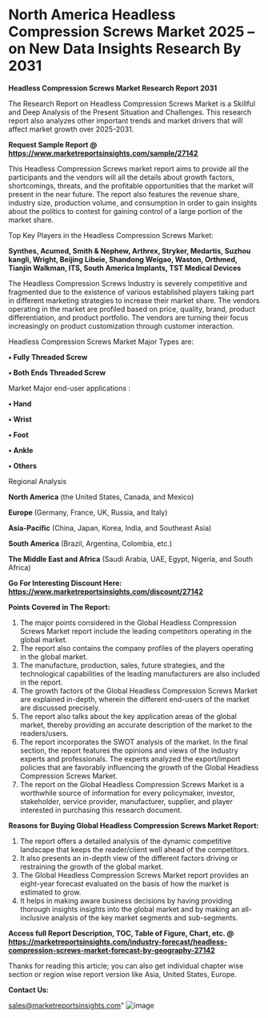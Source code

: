   # North America Headless Compression Screws Market 2025 – on New Data Insights Research By 2031

<strong>Headless Compression Screws Market Research Report 2031</strong>

The Research Report on Headless Compression Screws Market is a Skillful and Deep Analysis of the Present Situation and Challenges. This research report also analyzes other important trends and market drivers that will affect market growth over 2025-2031.

<strong>Request Sample Report @ <a href=https://www.marketreportsinsights.com/sample/27142>https://www.marketreportsinsights.com/sample/27142</a></strong>

This Headless Compression Screws market report aims to provide all the participants and the vendors will all the details about growth factors, shortcomings, threats, and the profitable opportunities that the market will present in the near future. The report also features the revenue share, industry size, production volume, and consumption in order to gain insights about the politics to contest for gaining control of a large portion of the market share.

Top Key Players in the Headless Compression Screws Market:

<strong>Synthes, Acumed, Smith & Nephew, Arthrex, Stryker, Medartis, Suzhou kangli, Wright, Beijing Libeie, Shandong Weigao, Waston, Orthmed, Tianjin Walkman, ITS, South America Implants, TST Medical Devices</strong>

The Headless Compression Screws Industry is severely competitive and fragmented due to the existence of various established players taking part in different marketing strategies to increase their market share. The vendors operating in the market are profiled based on price, quality, brand, product differentiation, and product portfolio. The vendors are turning their focus increasingly on product customization through customer interaction.

Headless Compression Screws Market Major Types are:

<strong>• Fully Threaded Screw

• Both Ends Threaded Screw</strong>

Market Major end-user applications :

<strong>• Hand

• Wrist

• Foot

• Ankle

• Others</strong>

Regional Analysis

</u><strong><b>North America</b></strong> (the United States, Canada, and Mexico)

<strong><b>Europe </b></strong>(Germany, France, UK, Russia, and Italy)

<strong><b>Asia-Pacific</b></strong> (China, Japan, Korea, India, and Southeast Asia)

<strong><b>South America</b></strong> (Brazil, Argentina, Colombia, etc.)

<strong><b>The Middle East and Africa</b></strong> (Saudi Arabia, UAE, Egypt, Nigeria, and South Africa)

<strong>Go For Interesting Discount Here: <a href=https://www.marketreportsinsights.com/discount/27142>https://www.marketreportsinsights.com/discount/27142</a></strong>

<strong>Points Covered in The Report:</strong>
<ol>
  <li>The major points considered in the Global Headless Compression Screws Market report include the leading competitors operating in the global market.</li>
  <li>The report also contains the company profiles of the players operating in the global market.</li>
  <li>The manufacture, production, sales, future strategies, and the technological capabilities of the leading manufacturers are also included in the report.</li>
  <li>The growth factors of the Global Headless Compression Screws Market are explained in-depth, wherein the different end-users of the market are discussed precisely.</li>
  <li>The report also talks about the key application areas of the global market, thereby providing an accurate description of the market to the readers/users.</li>
  <li>The report incorporates the SWOT analysis of the market. In the final section, the report features the opinions and views of the industry experts and professionals. The experts analyzed the export/import policies that are favorably influencing the growth of the Global Headless Compression Screws Market.</li>
  <li>The report on the Global Headless Compression Screws Market is a worthwhile source of information for every policymaker, investor, stakeholder, service provider, manufacturer, supplier, and player interested in purchasing this research document.</li>
</ol>
<strong>Reasons for Buying Global Headless Compression Screws Market Report:</strong>

<ol>
  <li>The report offers a detailed analysis of the dynamic competitive landscape that keeps the reader/client well ahead of the competitors.</li>
  <li>It also presents an in-depth view of the different factors driving or restraining the growth of the global market.</li>
  <li>The Global Headless Compression Screws Market report provides an eight-year forecast evaluated on the basis of how the market is estimated to grow.</li>
  <li>It helps in making aware business decisions by having providing thorough insights insights into the global market and by making an all-inclusive analysis of the key market segments and sub-segments.</li>
</ol>
<strong>Access full Report Description, TOC, Table of Figure, Chart, etc. @ <a href=https://marketreportsinsights.com/industry-forecast/headless-compression-screws-market-forecast-by-geography-27142>https://marketreportsinsights.com/industry-forecast/headless-compression-screws-market-forecast-by-geography-27142</a></strong>


Thanks for reading this article; you can also get individual chapter wise section or region wise report version like Asia, United States, Europe.

<strong>Contact Us:</strong>

sales@marketreportsinsights.com"
![image](https://github.com/user-attachments/assets/bc68d32d-d3bf-49e4-8512-cdf7ac9dbc33)

